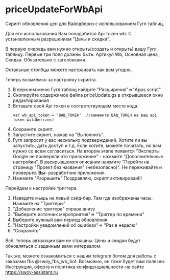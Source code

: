 # priceUpdateForWbApi
Скрипт обновления цен для Вайлдбериз с использованием Гугл таблиц. 

Для его использования Вам понадобится Api токен wb. С установленным разрешением "Цены и скидки".

В первую очередь вам нужно открыть(создать и открыть) вашу Гугл таблицу. 
Первые три поля должны быть:
Артикул Wb, Основная цена, Скидка.
Обязательно с заголовками. 

Остальные столбцы можете настраивать как вам угодно. 

Теперь возьмемся за настройку скрипта.
1) В верхнем меню Гугл таблиц найдите "Расширения"=>"Apps script"
2) Скопируйте содержимое файла priceUpdate.gs в открывшееся окно редактирования
3) Вставьте свой Api токен в соответствующем месте кода.
   ```
   var wb_api_token = "ВАШ_ТОКЕН"  //замените ВАШ_ТОКЕН на ваш api токен wildberries)

4) Сохраните скрипт.
5) Запустите скрипт, нажав на "Выполнить".
6) Гугл запросит у вас несколько подтверждений. Хотите ли вы запустить, дать доступ и т.д. Если хотите, можете почитать, но вам нужно со всем согласиться. На втором этапе появится "Эксперты Google не проверяли это приложение" - нажмите "Дополнительные настройки". В раскрывшемся описании нажмите "Перейти на страницу "Проект без названия" (небезопасно)". Не переживайте и проверьте. **Вы**- разработчик приложения.
7) Нажмите "Разрешить"
Поздравляю, скрипт активирован!!!

Перейдем к настройке триггера.
1) Наведите мышь на левый сайд-бар. Там где изображены часы. Нажмите на "Триггеры"
2) "Добавление триггера" справа внизу
3) "Выберите источник мероприятия"=> "Триггер по времени"
4) Выберите нужный вам период обновления
5) "Настройки уведомлений об ошибках"=> "Раз в неделю"
6) "Сохранить"

Всё, теперь автоакции вам не страшны. Цены и скидки будут обновляться с заданным вами интервалом.

Так же, можете ознакомиться с нашим telegram ботом для работы с заказами fbs  @swoy_fbs_wb_bot. Возможно, он тоже будет вам полезен.
Инструкции, оферта и политика конфиденциальности-на сайте https://swoy-assistant.ru
